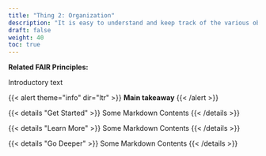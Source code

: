 ```yaml
---
title: "Thing 2: Organization"
description: "It is easy to understand and keep track of the various objects in the research compendium and their relationship over time."
draft: false
weight: 40
toc: true
---
```

**Related FAIR Principles:**

Introductory text

{{< alert theme="info" dir="ltr" >}}
**Main takeaway**
{{< /alert >}}<br>

{{< details "Get Started" >}}
Some Markdown Contents
{{< /details >}}

{{< details "Learn More" >}}
Some Markdown Contents
{{< /details >}}

{{< details "Go Deeper" >}}
Some Markdown Contents
{{< /details >}}

